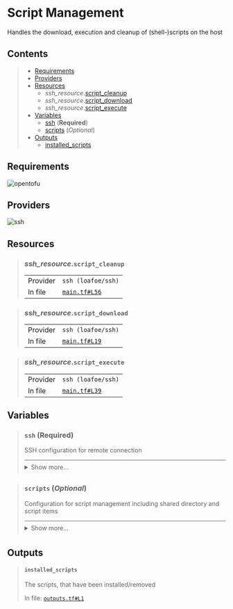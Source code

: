 # Script Management

Handles the download, execution and cleanup of (shell-)scripts on the host

## Contents

<blockquote><!-- contents:start -->

- [Requirements](#requirements)
- [Providers](#providers)
- [Resources](#resources)
  - _ssh_resource_.[script_cleanup](#ssh_resourcescript_cleanup)
  - _ssh_resource_.[script_download](#ssh_resourcescript_download)
  - _ssh_resource_.[script_execute](#ssh_resourcescript_execute)
- [Variables](#variables)
  - [ssh](#ssh-required) (**Required**)
  - [scripts](#scripts-optional) (*Optional*)
- [Outputs](#outputs)
  - [installed_scripts](#installed_scripts)
</blockquote><!-- contents:end -->

## Requirements
![opentofu](https://img.shields.io/badge/OpenTofu->=1.10.5-d3287d?logo=opentofu)

## Providers
  
![ssh](https://img.shields.io/badge/ssh--4fa4f9)

## Resources
  
<blockquote><!-- resource:"ssh_resource.script_cleanup":start -->

### _ssh_resource_.`script_cleanup`
      
  <table>
    <tr>
      <td>Provider</td>
      <td><code>ssh (loafoe/ssh)</code></td>
    </tr>
    <tr>
      <td>In file</td>
      <td><a href="./main.tf#L56"><code>main.tf#L56</code></a></td>
    </tr>
  </table>
</blockquote><!-- resource:"ssh_resource.script_cleanup":end -->
<blockquote><!-- resource:"ssh_resource.script_download":start -->

### _ssh_resource_.`script_download`
      
  <table>
    <tr>
      <td>Provider</td>
      <td><code>ssh (loafoe/ssh)</code></td>
    </tr>
    <tr>
      <td>In file</td>
      <td><a href="./main.tf#L19"><code>main.tf#L19</code></a></td>
    </tr>
  </table>
</blockquote><!-- resource:"ssh_resource.script_download":end -->
<blockquote><!-- resource:"ssh_resource.script_execute":start -->

### _ssh_resource_.`script_execute`
      
  <table>
    <tr>
      <td>Provider</td>
      <td><code>ssh (loafoe/ssh)</code></td>
    </tr>
    <tr>
      <td>In file</td>
      <td><a href="./main.tf#L39"><code>main.tf#L39</code></a></td>
    </tr>
  </table>
</blockquote><!-- resource:"ssh_resource.script_execute":end -->

## Variables
  
<blockquote><!-- variable:"ssh":start -->

### `ssh` (**Required**)

SSH configuration for remote connection

<details style="border-top-color: inherit; border-top-width: 0.1em; border-top-style: solid; padding-top: 0.5em; padding-bottom: 0.5em;">
  <summary>Show more...</summary>

  **Type**:
  ```hcl
  object({
    host    = string
    user    = string
    id_file = optional(string, "~/.ssh/id_rsa")
  })
  ```
  In file: <a href="./variables.tf#L1"><code>variables.tf#L1</code></a>

</details>
</blockquote><!-- variable:"ssh":end -->
<blockquote><!-- variable:"scripts":start -->

### `scripts` (*Optional*)

Configuration for script management including shared directory and script items

<details style="border-top-color: inherit; border-top-width: 0.1em; border-top-style: solid; padding-top: 0.5em; padding-bottom: 0.5em;">
  <summary>Show more...</summary>

  **Type**:
  ```hcl
  object({
    directory = optional(string, "scripts")
    items = list(object({
      name           = string
      url            = string
      apply_params   = optional(string, "")
      destroy_params = optional(string, "")
      run_on_destroy = optional(bool, true)
    }))
  })
  ```
  **Default**:
  ```json
  {
  "directory": "scripts",
  "items": []
}
  ```
  In file: <a href="./variables.tf#L14"><code>variables.tf#L14</code></a>

</details>
</blockquote><!-- variable:"scripts":end -->

## Outputs
  
<blockquote><!-- output:"installed_scripts":start -->

#### `installed_scripts`

The scripts, that have been installed/removed

In file: <a href="./outputs.tf#L1"><code>outputs.tf#L1</code></a>
</blockquote><!-- output:"installed_scripts":end -->